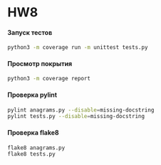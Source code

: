 # HW8

#### Запуск тестов
```bash
python3 -m coverage run -m unittest tests.py
```

#### Просмотр покрытия
```bash
python3 -m coverage report
```

#### Проверка pylint
```bash
pylint anagrams.py --disable=missing-docstring
pylint tests.py --disable=missing-docstring
```

#### Проверка flake8
```bash
flake8 anagrams.py
flake8 tests.py
```